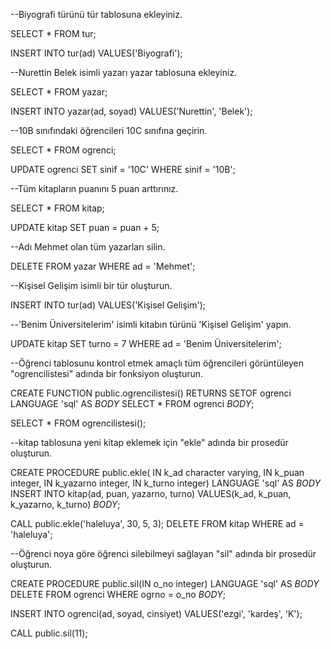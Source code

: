 --Biyografi türünü tür tablosuna ekleyiniz.

SELECT * FROM tur;

INSERT INTO tur(ad)
VALUES('Biyografi');

--Nurettin Belek isimli yazarı yazar tablosuna ekleyiniz.

SELECT * FROM yazar;

INSERT INTO yazar(ad, soyad)
VALUES('Nurettin', 'Belek');

--10B sınıfındaki öğrencileri 10C sınıfına geçirin.

SELECT * FROM ogrenci;

UPDATE ogrenci
SET sinif = '10C'
WHERE sinif = '10B';

--Tüm kitapların puanını 5 puan arttırınız.

SELECT * FROM kitap;

UPDATE kitap
SET puan = puan + 5;

--Adı Mehmet olan tüm yazarları silin.

DELETE FROM yazar
WHERE ad = 'Mehmet';

--Kişisel Gelişim isimli bir tür oluşturun.

INSERT INTO tur(ad)
VALUES('Kişisel Gelişim');

--'Benim Üniversitelerim' isimli kitabın türünü 'Kişisel Gelişim' yapın.

UPDATE kitap
SET turno = 7
WHERE ad = 'Benim Üniversitelerim';

--Öğrenci tablosunu kontrol etmek amaçlı tüm öğrencileri görüntüleyen "ogrencilistesi" adında bir fonksiyon oluşturun.

CREATE FUNCTION public.ogrencilistesi()
RETURNS SETOF ogrenci
LANGUAGE 'sql'
AS $BODY$
SELECT * FROM ogrenci
$BODY$;

SELECT * FROM ogrencilistesi();

--kitap tablosuna yeni kitap eklemek için "ekle" adında bir prosedür oluşturun.

CREATE PROCEDURE public.ekle(
IN k_ad character varying,
IN k_puan integer,
IN k_yazarno integer,
IN k_turno integer)
LANGUAGE 'sql'
AS $BODY$
INSERT INTO kitap(ad, puan, yazarno, turno)
VALUES(k_ad, k_puan, k_yazarno, k_turno)
$BODY$;

CALL public.ekle('haleluya', 30, 5, 3);
DELETE FROM kitap
WHERE ad = 'haleluya';

--Öğrenci noya göre öğrenci silebilmeyi sağlayan "sil" adında bir prosedür oluşturun.

CREATE PROCEDURE public.sil(IN o_no integer)
LANGUAGE 'sql'
AS $BODY$
DELETE FROM ogrenci
WHERE ogrno = o_no
$BODY$;

INSERT INTO ogrenci(ad, soyad, cinsiyet)
VALUES('ezgi', 'kardeş', 'K');

CALL public.sil(11);